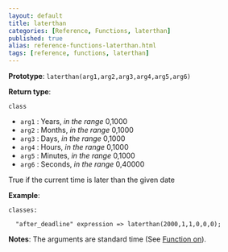 ```yaml
---
layout: default
title: laterthan
categories: [Reference, Functions, laterthan]
published: true
alias: reference-functions-laterthan.html
tags: [reference, functions, laterthan]
---
```


**Prototype**: `laterthan(arg1,arg2,arg3,arg4,arg5,arg6)`

**Return type**:

`class`

* `arg1` : Years, *in the range* 0,1000   
* `arg2` : Months, *in the range* 0,1000   
* `arg3` : Days, *in the range* 0,1000   
* `arg4` : Hours, *in the range* 0,1000   
* `arg5` : Minutes, *in the range* 0,1000   
* `arg6` : Seconds, *in the range* 0,40000   

True if the current time is later than the given date

**Example**:

```cf3
classes:

  "after_deadline" expression => laterthan(2000,1,1,0,0,0);
```

**Notes**:
The arguments are standard time (See [Function on](#Function-on)).
